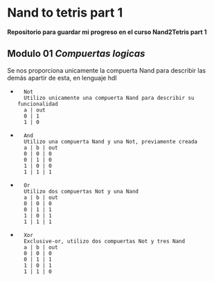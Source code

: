 # Nand to tetris part 1

**Repositorio para guardar mi progreso en el curso Nand2Tetris part 1**

## Modulo 01 ***Compuertas logicas***

Se nos proporciona unicamente la compuerta Nand para describir las demás apartir de esta, en lenguaje hdl
    
-       Not
        Utilizo unicamente una compuerta Nand para describir su funcionalidad
        a | out
        0 | 1 
        1 | 0

-       And
        Utilizo una compuerta Nand y una Not, previamente creada
        a | b | out
        0 | 0 | 0
        0 | 1 | 0
        1 | 0 | 0
        1 | 1 | 1

-       Or
        Utilizo dos compuertas Not y una Nand
        a | b | out
        0 | 0 | 0
        0 | 1 | 1
        1 | 0 | 1
        1 | 1 | 1

-       Xor
        Exclusive-or, utilizo dos compuertas Not y tres Nand
        a | b | out
        0 | 0 | 0
        0 | 1 | 1
        1 | 0 | 1
        1 | 1 | 0